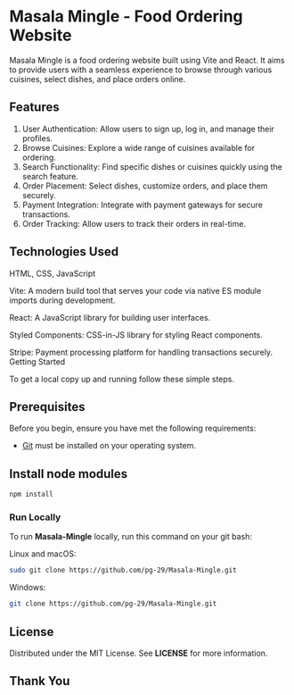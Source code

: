 # Masala Mingle - Food Ordering Website
Masala Mingle is a food ordering website built using Vite and React. It aims to provide users with a seamless experience to browse through various cuisines, select dishes, and place orders online.

## Features

1. User Authentication: Allow users to sign up, log in, and manage their profiles.
2. Browse Cuisines: Explore a wide range of cuisines available for ordering.
3. Search Functionality: Find specific dishes or cuisines quickly using the search feature.
4. Order Placement: Select dishes, customize orders, and place them securely.
5. Payment Integration: Integrate with payment gateways for secure transactions.
6. Order Tracking: Allow users to track their orders in real-time.

## Technologies Used
HTML, CSS, JavaScript

Vite: A modern build tool that serves your code via native ES module imports during development.

React: A JavaScript library for building user interfaces.

Styled Components: CSS-in-JS library for styling React components.

Stripe: Payment processing platform for handling transactions securely.
Getting Started

To get a local copy up and running follow these simple steps.

## Prerequisites

Before you begin, ensure you have met the following requirements:

* [Git](https://git-scm.com/downloads "Download Git") must be installed on your operating system.

## Install node modules
```bash
npm install
```

### Run Locally

To run **Masala-Mingle** locally, run this command on your git bash:

Linux and macOS:

```bash
sudo git clone https://github.com/pg-29/Masala-Mingle.git
```

Windows:

```bash
git clone https://github.com/pg-29/Masala-Mingle.git
```
## License

Distributed under the MIT License. See **LICENSE** for more information.

## Thank You
